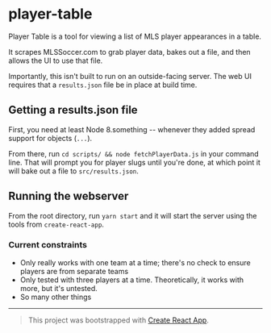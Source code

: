 # player-table

Player Table is a tool for viewing a list of MLS player appearances in a table.

It scrapes MLSSoccer.com to grab player data, bakes out a file, and then allows the UI to use that file.

Importantly, this isn't built to run on an outside-facing server. The web UI requires that a `results.json` file
be in place at build time.

## Getting a results.json file

First, you need at least Node 8.something -- whenever they added spread support for objects (`...`).

From there, run `cd scripts/ && node fetchPlayerData.js` in your command line. That will prompt you for player slugs
until you're done, at which point it will bake out a file to `src/results.json`.

## Running the webserver

From the root directory, run `yarn start` and it will start the server using the tools from `create-react-app`.

### Current constraints

- Only really works with one team at a time; there's no check to ensure players are from separate teams
- Only tested with three players at a time. Theoretically, it works with more, but it's untested.
- So many other things

---

> This project was bootstrapped with [Create React App](https://github.com/facebookincubator/create-react-app).
